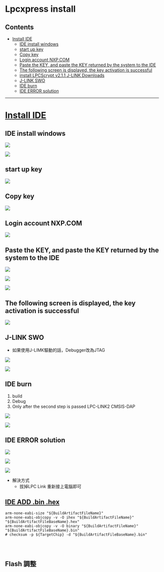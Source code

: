 # Lpcxpress install

## Contents
- [Install IDE](#Install-IDE)
  - [IDE install windows](#IDE-install-windows)
  - [start up key](#start-up-key)
  - [Copy key](#Copy-key)
  - [Login account NXP.COM](#Login-account-NXP.COM)
  - [Paste the KEY, and paste the KEY returned by the system to the IDE](#Paste-the-KEY-and-paste-the-KEY-returned-by-the-system-to-the-IDE)
  - [The following screen is displayed, the key activation is successful](#The-following-screen-is-displayed-the-key-activation-is-successful)
  - [install LPCScrypt v2.1.1 J-LINK Downloads](#install-LPCScrypt-v2.1.1-J-LINK-Downloads)
  - [J-LINK SWO](#J-LINK-SWO)
  - [IDE burn](#IDE-burn)
  - [IDE ERROR solution](#IDE-ERROR-solution)
---


# [Install IDE](https://www.nxp.com/)

## IDE install windows

![](001-1.JPG)
 
![](002-2.JPG)

## start up key

![](003.png)

## Copy key

![](004.png)

## Login account NXP.COM 

![](005.jpg)

## Paste the KEY, and paste the KEY returned by the system to the IDE

![](006.jpg)

![](007.jpg)

![](008.jpg)

## The following screen is displayed, the key activation is successful

![](009.jpg)

## J-LINK SWO 

* 如果使用J-LIMK驅動的話，Debugger改為JTAG

![](016.jpg)

![](017.jpg)

## IDE burn

1. build 
2. Debug
3. Only after the second step is passed LPC-LINK2 CMSIS-DAP

![](018.jpg)

![](019.jpg)

## IDE ERROR solution

![](020.jpg)

![](021.jpg)

![](022.jpg)

* 解決方式
    * 拔掉LPC Link 重新接上電腦即可

## [IDE ADD .bin .hex](https://mcuoneclipse.com/2017/03/29/mcuxpresso-ide-s-record-intel-hex-and-binary-files/)

```
arm-none-eabi-size "${BuildArtifactFileName}"
arm-none-eabi-objcopy -v -O ihex "${BuildArtifactFileName}" "${BuildArtifactFileBaseName}.hex"
arm-none-eabi-objcopy -v -O binary "${BuildArtifactFileName}" "${BuildArtifactFileBaseName}.bin"
# checksum -p ${TargetChip} -d "${BuildArtifactFileBaseName}.bin"
```

![]()

![]()

![]()


## Flash 調整

![]()
